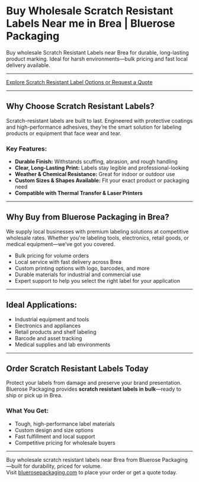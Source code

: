 # Buy Wholesale Scratch Resistant Labels Near me in Brea | Bluerose Packaging

Buy wholesale Scratch Resistant Labels near Brea for durable, long-lasting product marking. Ideal for harsh environments—bulk pricing and fast local delivery available.

---

[Explore Scratch Resistant Label Options or Request a Quote](https://www.bluerosepackaging.com/product/scratch-resistant-labels/)

---

## Why Choose Scratch Resistant Labels?

Scratch-resistant labels are built to last. Engineered with protective coatings and high-performance adhesives, they’re the smart solution for labeling products or equipment that face wear and tear.

### Key Features:

- **Durable Finish:** Withstands scuffing, abrasion, and rough handling  
- **Clear, Long-Lasting Print:** Labels stay legible and professional-looking  
- **Weather & Chemical Resistance:** Great for indoor or outdoor use  
- **Custom Sizes & Shapes Available:** Fit your exact product or packaging need  
- **Compatible with Thermal Transfer & Laser Printers**

---

## Why Buy from Bluerose Packaging in Brea?

We supply local businesses with premium labeling solutions at competitive wholesale rates. Whether you're labeling tools, electronics, retail goods, or medical equipment—we’ve got you covered.

- Bulk pricing for volume orders  
- Local service with fast delivery across Brea  
- Custom printing options with logo, barcodes, and more  
- Durable materials for industrial and commercial use  
- Expert support to help you select the right label for your application

---

## Ideal Applications:

- Industrial equipment and tools  
- Electronics and appliances  
- Retail products and shelf labeling  
- Barcode and asset tracking  
- Medical supplies and lab environments  

---

## Order Scratch Resistant Labels Today

Protect your labels from damage and preserve your brand presentation. Bluerose Packaging provides **scratch resistant labels in bulk**—ready to ship or pick up in Brea.

### What You Get:

- Tough, high-performance label materials  
- Custom design and size options  
- Fast fulfillment and local support  
- Competitive pricing for wholesale buyers

---

Buy wholesale scratch resistant labels near Brea from Bluerose Packaging—built for durability, priced for volume.  
Visit [bluerosepackaging.com](https://www.bluerosepackaging.com/product-category/labels/scratch-resistant-labels/) to place your order or get a quote today.


